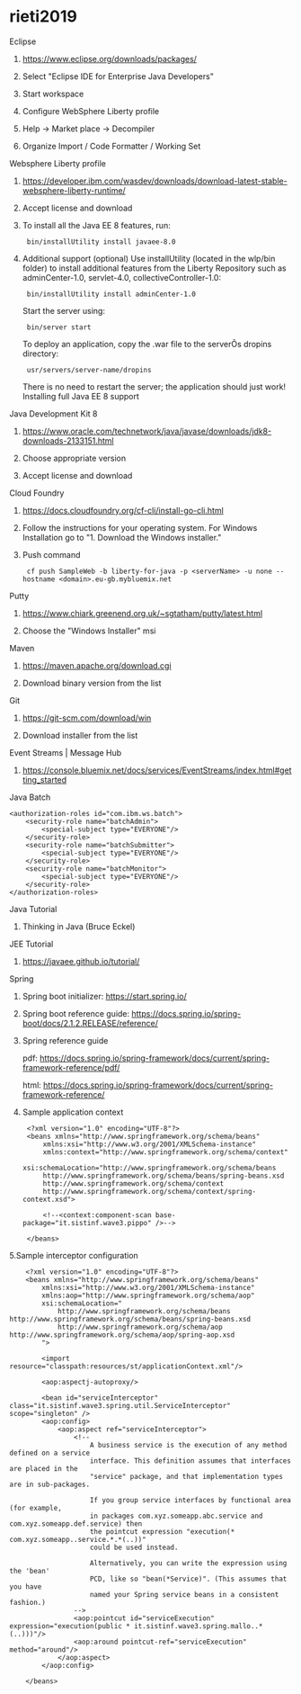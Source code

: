 # rieti2019

Eclipse

1. https://www.eclipse.org/downloads/packages/

2. Select "Eclipse IDE for Enterprise Java Developers"

3. Start workspace

4. Configure WebSphere Liberty profile

5. Help -> Market place -> Decompiler

6. Organize Import / Code Formatter / Working Set

Websphere Liberty profile

1. https://developer.ibm.com/wasdev/downloads/download-latest-stable-websphere-liberty-runtime/

2. Accept license and download

3. To install all the Java EE 8 features, run:

		bin/installUtility install javaee-8.0

4. Additional support (optional)
	Use installUtility (located in the wlp/bin folder) to install additional features from the Liberty Repository such as adminCenter-1.0, servlet-4.0, collectiveController-1.0:

		bin/installUtility install adminCenter-1.0

	Start the server using:

		bin/server start

	To deploy an application, copy the .war file to the serverÕs dropins directory:

		usr/servers/server-name/dropins

	There is no need to restart the server; the application should just work!
	Installing full Java EE 8 support


Java Development Kit 8

1. https://www.oracle.com/technetwork/java/javase/downloads/jdk8-downloads-2133151.html

2. Choose appropriate version

3. Accept license and download


Cloud Foundry

1. https://docs.cloudfoundry.org/cf-cli/install-go-cli.html

2. Follow the instructions for your operating system. For Windows Installation go to "1. Download the Windows installer."

3. Push command

		cf push SampleWeb -b liberty-for-java -p <serverName> -u none --hostname <domain>.eu-gb.mybluemix.net

Putty

1. https://www.chiark.greenend.org.uk/~sgtatham/putty/latest.html

2. Choose the "Windows Installer" msi



Maven

1. https://maven.apache.org/download.cgi

2. Download binary version from the list



Git

1. https://git-scm.com/download/win

2. Download installer from the list



Event Streams | Message Hub

1. https://console.bluemix.net/docs/services/EventStreams/index.html#getting_started


Java Batch

	<authorization-roles id="com.ibm.ws.batch">
		<security-role name="batchAdmin">	
			<special-subject type="EVERYONE"/>
		</security-role>
		<security-role name="batchSubmitter">
			<special-subject type="EVERYONE"/>
		</security-role>
		<security-role name="batchMonitor">
			<special-subject type="EVERYONE"/>
		</security-role>
	</authorization-roles>


Java Tutorial

1. Thinking in Java (Bruce Eckel)


JEE Tutorial

1. https://javaee.github.io/tutorial/


Spring

1. Spring boot initializer: https://start.spring.io/

2. Spring boot reference guide: https://docs.spring.io/spring-boot/docs/2.1.2.RELEASE/reference/

3. Spring reference guide

	pdf: https://docs.spring.io/spring-framework/docs/current/spring-framework-reference/pdf/

	html: https://docs.spring.io/spring-framework/docs/current/spring-framework-reference/

4. Sample application context

		<?xml version="1.0" encoding="UTF-8"?>
		<beans xmlns="http://www.springframework.org/schema/beans"
			xmlns:xsi="http://www.w3.org/2001/XMLSchema-instance"
			xmlns:context="http://www.springframework.org/schema/context"
			xsi:schemaLocation="http://www.springframework.org/schema/beans
			http://www.springframework.org/schema/beans/spring-beans.xsd
			http://www.springframework.org/schema/context
			http://www.springframework.org/schema/context/spring-context.xsd">

			<!--<context:component-scan base-package="it.sistinf.wave3.pippo" />-->

		</beans>

5.Sample interceptor configuration

		<?xml version="1.0" encoding="UTF-8"?>
		<beans xmlns="http://www.springframework.org/schema/beans"
			xmlns:xsi="http://www.w3.org/2001/XMLSchema-instance"
			xmlns:aop="http://www.springframework.org/schema/aop"
			xsi:schemaLocation="
				http://www.springframework.org/schema/beans http://www.springframework.org/schema/beans/spring-beans.xsd
				http://www.springframework.org/schema/aop http://www.springframework.org/schema/aop/spring-aop.xsd
			">

			<import resource="classpath:resources/st/applicationContext.xml"/>

			<aop:aspectj-autoproxy/>

			<bean id="serviceInterceptor" class="it.sistinf.wave3.spring.util.ServiceInterceptor" scope="singleton" /> 
			<aop:config>
				<aop:aspect ref="serviceInterceptor">
					<!--
						A business service is the execution of any method defined on a service
						interface. This definition assumes that interfaces are placed in the
						"service" package, and that implementation types are in sub-packages.

						If you group service interfaces by functional area (for example,
						in packages com.xyz.someapp.abc.service and com.xyz.someapp.def.service) then
						the pointcut expression "execution(* com.xyz.someapp..service.*.*(..))"
						could be used instead.

						Alternatively, you can write the expression using the 'bean'
						PCD, like so "bean(*Service)". (This assumes that you have
						named your Spring service beans in a consistent fashion.)
					-->
					<aop:pointcut id="serviceExecution" expression="execution(public * it.sistinf.wave3.spring.mallo..*(..)))"/>
					<aop:around pointcut-ref="serviceExecution" method="around"/>
				</aop:aspect>
			</aop:config>

		</beans>

